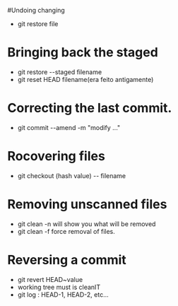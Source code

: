 #Undoing changing
- git restore file
# Bringing back the staged
- git restore --staged filename
- git reset HEAD filename(era feito antigamente)
# Correcting the last commit.
- git commit --amend -m "modify ..."
# Rocovering files
- git checkout (hash value) -- filename
# Removing unscanned files
- git clean -n will show you what will be removed
- git clean -f force removal of files.
# Reversing a commit
- git revert HEAD~value
- working tree must is cleanIT
- git log : HEAD-1, HEAD-2, etc...

